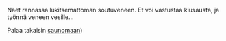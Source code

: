 Näet rannassa lukitsemattoman soutuveneen. Et voi vastustaa kiusausta, ja työnnä
veneen vesille...

Palaa takaisin [saunomaan](loyly/loyly.md))
